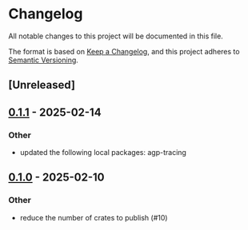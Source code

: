 # Changelog

All notable changes to this project will be documented in this file.

The format is based on [Keep a Changelog](https://keepachangelog.com/en/1.0.0/),
and this project adheres to [Semantic Versioning](https://semver.org/spec/v2.0.0.html).

## [Unreleased]

## [0.1.1](https://github.com/agntcy/agp/compare/agp-config-v0.1.0...agp-config-v0.1.1) - 2025-02-14

### Other

- updated the following local packages: agp-tracing

## [0.1.0](https://github.com/agntcy/agp/releases/tag/agp-config-v0.1.0) - 2025-02-10

### Other

- reduce the number of crates to publish (#10)
